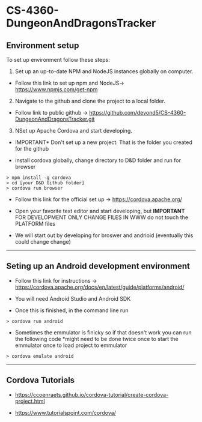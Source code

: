# CS-4360-DungeonAndDragonsTracker



## Environment setup

To set up environment follow these steps:

1. Set up an up-to-date NPM and NodeJS  instances globally on computer.

- Follow this link to set up npm and NodeJS-> https://www.npmjs.com/get-npm

2. Navigate to the github and clone the project to a local folder.
- Follow link to public github -> https://github.com/devond5/CS-4360-DungeonAndDragonsTracker.git

3. NSet up Apache Cordova and start developing.

- IMPORTANT* Don't set up a new project. That is the folder you created for the github

- install cordova globally, change directory to D&D folder and run for browser 

```
> npm install -g cordova
> cd [your D&D Github folder]
> cordova run browser
```


- Follow this link for the official set up -> https://cordova.apache.org/

- Open your favorite text editor and start developing, but **IMPORTANT** FOR DEVELOPMENT ONLY CHANGE FILES IN WWW do not touch the PLATFORM files

- We will start out by developing for broswer and andrioid (eventually this could change change)


***

## Seting up an Android development environment

- Follow this link for instructions -> https://cordova.apache.org/docs/en/latest/guide/platforms/android/

- You will need Android Studio and Android SDK

 - Once this is finished, in the command line run 

 ```
> cordova run android
 ```

 - Sometimes the emmulator is finicky so if that doesn't work you can run the following code *might need to be done twice once to start the emmulator once to load project to emmulator

 ```
> cordova emulate android
 ```

***

## Cordova Tutorials

- https://ccoenraets.github.io/cordova-tutorial/create-cordova-project.html

- https://www.tutorialspoint.com/cordova/